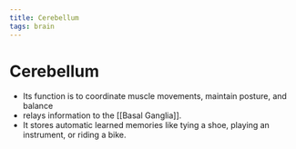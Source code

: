 ```yaml
---
title: Cerebellum
tags: brain
---
```


# Cerebellum
- Its function is to coordinate muscle movements, maintain posture, and balance
- relays information to the [[Basal Ganglia]].
- It stores automatic learned memories like tying a shoe, playing an instrument, or riding a bike.



































